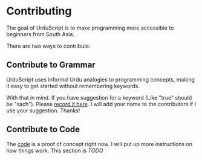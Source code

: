 # Contributing

The goal of UrduScript is to make programming more accessible to beginners from South Asia. 

There are two ways to contribute.

## Contribute to Grammar

UrduScript uses informal Urdu analogies to programming concepts, making it easy to get started without remembering keywords.

With that in mind. If you have suggestion for a keyword (Like "true" should be "sach"). Please [record it here](https://goo.gl/forms/2yU3xylEoKAQZrbG2). I will add your name to the contributors if I use your suggestion. Thanks!



## Contribute to Code

The [code](https://github.com/asadm/urduscript) is a proof of concept right now. I will put up more instructions on how things work. This section is *TODO*